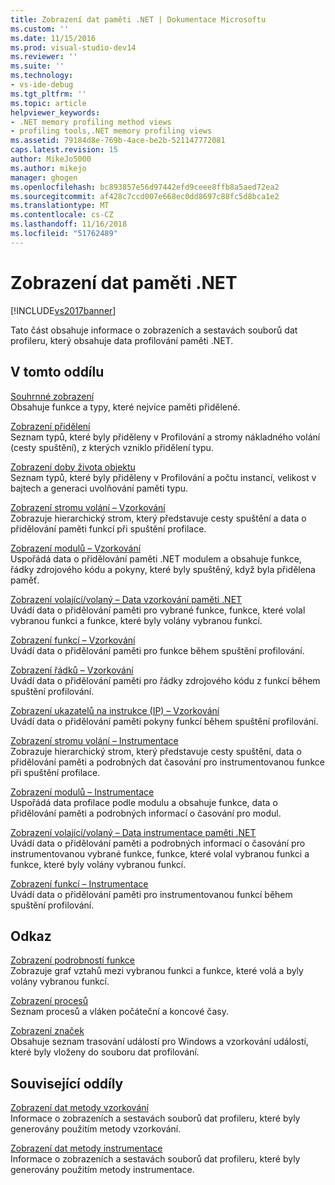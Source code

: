 ```yaml
---
title: Zobrazení dat paměti .NET | Dokumentace Microsoftu
ms.custom: ''
ms.date: 11/15/2016
ms.prod: visual-studio-dev14
ms.reviewer: ''
ms.suite: ''
ms.technology:
- vs-ide-debug
ms.tgt_pltfrm: ''
ms.topic: article
helpviewer_keywords:
- .NET memory profiling method views
- profiling tools,.NET memory profiling views
ms.assetid: 79184d8e-769b-4ace-be2b-521147772081
caps.latest.revision: 15
author: MikeJo5000
ms.author: mikejo
manager: ghogen
ms.openlocfilehash: bc893857e56d97442efd9ceee8ffb8a5aed72ea2
ms.sourcegitcommit: af428c7ccd007e668ec0dd8697c88fc5d8bca1e2
ms.translationtype: MT
ms.contentlocale: cs-CZ
ms.lasthandoff: 11/16/2018
ms.locfileid: "51762489"
---
```

# <a name="net-memory-data-views"></a>Zobrazení dat paměti .NET
[!INCLUDE[vs2017banner](../includes/vs2017banner.md)]

Tato část obsahuje informace o zobrazeních a sestavách souborů dat profileru, který obsahuje data profilování paměti .NET.  
  
## <a name="in-this-section"></a>V tomto oddílu  
 [Souhrnné zobrazení](../profiling/summary-view-dotnet-memory-data.md)  
 Obsahuje funkce a typy, které nejvíce paměti přidělené.  
  
 [Zobrazení přidělení](../profiling/dotnet-memory-allocations-view.md)  
 Seznam typů, které byly přiděleny v Profilování a stromy nákladného volání (cesty spuštění), z kterých vzniklo přidělení typu.  
  
 [Zobrazení doby života objektu](../profiling/object-lifetime-view.md)  
 Seznam typů, které byly přiděleny v Profilování a počtu instancí, velikost v bajtech a generaci uvolňování paměti typu.  
  
 [Zobrazení stromu volání – Vzorkování](../profiling/call-tree-view-dotnet-memory-sampling-data.md)  
 Zobrazuje hierarchický strom, který představuje cesty spuštění a data o přidělování paměti funkcí při spuštění profilace.  
  
 [Zobrazení modulů – Vzorkování](../profiling/modules-view-dotnet-memory-sampling-data.md)  
 Uspořádá data o přidělování paměti .NET modulem a obsahuje funkce, řádky zdrojového kódu a pokyny, které byly spuštěný, když byla přidělena paměť.  
  
 [Zobrazení volající/volaný – Data vzorkování paměti .NET](../profiling/caller-callee-view-dotnet-memory-sampling-data.md)  
 Uvádí data o přidělování paměti pro vybrané funkce, funkce, které volal vybranou funkci a funkce, které byly volány vybranou funkcí.  
  
 [Zobrazení funkcí – Vzorkování](../profiling/functions-view-dotnet-memory-sampling-data.md)  
 Uvádí data o přidělování paměti pro funkce během spuštění profilování.  
  
 [Zobrazení řádků – Vzorkování](../profiling/lines-view-dotnet-memory-sampling-data.md)  
 Uvádí data o přidělování paměti pro řádky zdrojového kódu z funkcí během spuštění profilování.  
  
 [Zobrazení ukazatelů na instrukce (IP) – Vzorkování](../profiling/instruction-pointers-ips-view-dotnet-memory-sampling-data.md)  
 Uvádí data o přidělování paměti pokyny funkcí během spuštění profilování.  
  
 [Zobrazení stromu volání – Instrumentace](../profiling/call-tree-view-dotnet-memory-instrumentation-data.md)  
 Zobrazuje hierarchický strom, který představuje cesty spuštění, data o přidělování paměti a podrobných dat časování pro instrumentovanou funkce při spuštění profilace.  
  
 [Zobrazení modulů – Instrumentace](../profiling/modules-view-dotnet-memory-instrumentation-data.md)  
 Uspořádá data profilace podle modulu a obsahuje funkce, data o přidělování paměti a podrobných informací o časování pro modul.  
  
 [Zobrazení volající/volaný – Data instrumentace paměti .NET](../profiling/caller-callee-view-net-memory-instrumentation-data.md)  
 Uvádí data o přidělování paměti a podrobných informací o časování pro instrumentovanou vybrané funkce, funkce, které volal vybranou funkci a funkce, které byly volány vybranou funkcí.  
  
 [Zobrazení funkcí – Instrumentace](../profiling/functions-view-dotnet-memory-instrumentation-data.md)  
 Uvádí data o přidělování paměti pro instrumentovanou funkcí během spuštění profilování.  
  
## <a name="reference"></a>Odkaz  
 [Zobrazení podrobností funkce](../profiling/function-details-view.md)  
 Zobrazuje graf vztahů mezi vybranou funkci a funkce, které volá a byly volány vybranou funkcí.  
  
 [Zobrazení procesů](../profiling/process-view.md)  
 Seznam procesů a vláken počáteční a koncové časy.  
  
 [Zobrazení značek](../profiling/marks-view.md)  
 Obsahuje seznam trasování událostí pro Windows a vzorkování událostí, které byly vloženy do souboru dat profilování.  
  
## <a name="related-sections"></a>Související oddíly  
 [Zobrazení dat metody vzorkování](../profiling/profiler-sampling-method-data-views.md)  
 Informace o zobrazeních a sestavách souborů dat profileru, které byly generovány použitím metody vzorkování.  
  
 [Zobrazení dat metody instrumentace](../profiling/instrumentation-method-data-views.md)  
 Informace o zobrazeních a sestavách souborů dat profileru, které byly generovány použitím metody instrumentace.



